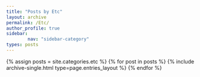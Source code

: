 ```yaml
---
title: "Posts by Etc"
layout: archive
permalink: /Etc/
author_profile: true
sidebar:                 
        nav: "sidebar-category"
types: posts
---
```


{% assign posts = site.categories.etc %} {% for post in posts %} {% include archive-single.html type=page.entries_layout %} {% endfor %}
